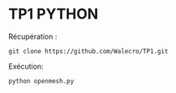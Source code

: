 # TP1 PYTHON 

Récupération :

```
git clone https://github.com/Walecro/TP1.git
```

Exécution:

```
python openmesh.py
```

